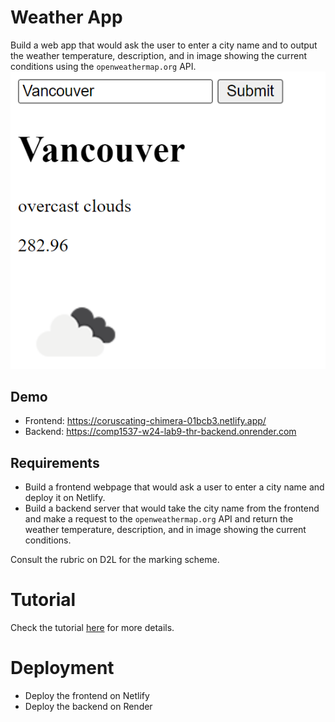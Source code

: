 # Weather App

Build a web app that would ask the user to enter a city name and to output the weather temperature, description, and in image showing the current conditions using the `openweathermap.org` API.
![alt text](images/image.png)

## Demo

- Frontend: https://coruscating-chimera-01bcb3.netlify.app/
- Backend: https://comp1537-w24-lab9-thr-backend.onrender.com

## Requirements

- Build a frontend webpage that would ask a user to enter a city name and deploy it on Netlify.
- Build a backend server that would take the city name from the frontend and make a request to the `openweathermap.org` API and return the weather temperature, description, and in image showing the current conditions.

Consult the rubric on D2L for the marking scheme.

# Tutorial

Check the tutorial [here](express.js.tutorial.md) for more details.

# Deployment

- Deploy the frontend on Netlify
- Deploy the backend on Render
